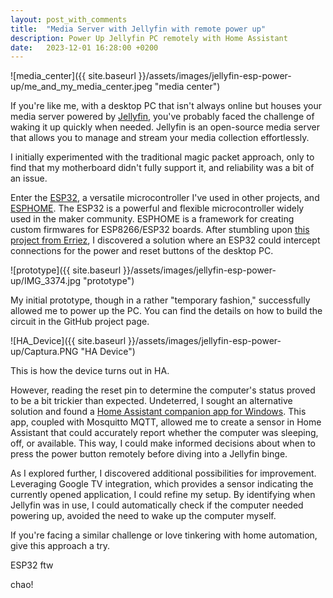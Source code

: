 ```yaml
---
layout: post_with_comments
title:  "Media Server with Jellyfin with remote power up"
description: Power Up Jellyfin PC remotely with Home Assistant
date:   2023-12-01 16:28:00 +0200
---
```


![media_center]({{ site.baseurl }}/assets/images/jellyfin-esp-power-up/me_and_my_media_center.jpeg "media center")

If you're like me, with a desktop PC that isn't always online but houses your media server powered by [Jellyfin](https://jellyfin.org/), you've probably faced the challenge of waking it up quickly when needed. Jellyfin is an open-source media server that allows you to manage and stream your media collection effortlessly.

I initially experimented with the traditional magic packet approach, only to find that my motherboard didn't fully support it, and reliability was a bit of an issue.

Enter the [ESP32](https://www.espressif.com/en/products/socs/esp32), a versatile microcontroller I've used in other projects, and [ESPHOME](https://esphome.io/). The ESP32 is a powerful and flexible microcontroller widely used in the maker community. ESPHOME is a framework for creating custom firmwares for ESP8266/ESP32 boards. After stumbling upon [this project from Erriez](https://github.com/Erriez/ESPHomePCPowerControlHomeAssistant), I discovered a solution where an ESP32 could intercept connections for the power and reset buttons of the desktop PC.

![prototype]({{ site.baseurl }}/assets/images/jellyfin-esp-power-up/IMG_3374.jpg "prototype")

My initial prototype, though in a rather "temporary fashion," successfully allowed me to power up the PC. You can find the details on how to build the circuit in the GitHub project page.


![HA_Device]({{ site.baseurl }}/assets/images/jellyfin-esp-power-up/Captura.PNG "HA Device")

This is how the device turns out in HA.

However, reading the reset pin to determine the computer's status proved to be a bit trickier than expected. Undeterred, I sought an alternative solution and found a [Home Assistant companion app for Windows](https://lab02-research.org/hassagent/). This app, coupled with Mosquitto MQTT, allowed me to create a sensor in Home Assistant that could accurately report whether the computer was sleeping, off, or available. This way, I could make informed decisions about when to press the power button remotely before diving into a Jellyfin binge.

As I explored further, I discovered additional possibilities for improvement. Leveraging Google TV integration, which provides a sensor indicating the currently opened application, I could refine my setup. By identifying when Jellyfin was in use, I could automatically check if the computer needed powering up, avoided the need to wake up the computer myself.

If you're facing a similar challenge or love tinkering with home automation, give this approach a try. 

ESP32 ftw

chao!